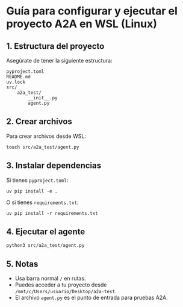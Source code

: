 # Guía para configurar y ejecutar el proyecto A2A en WSL (Linux)

## 1. Estructura del proyecto

Asegúrate de tener la siguiente estructura:

```
pyproject.toml
README.md
uv.lock
src/
    a2a_test/
        __init__.py
        agent.py
```

## 2. Crear archivos

Para crear archivos desde WSL:

```
touch src/a2a_test/agent.py
```

## 3. Instalar dependencias

Si tienes `pyproject.toml`:

```
uv pip install -e .
```

O si tienes `requirements.txt`:

```
uv pip install -r requirements.txt
```

## 4. Ejecutar el agente

```
python3 src/a2a_test/agent.py
```

## 5. Notas

- Usa barra normal `/` en rutas.
- Puedes acceder a tu proyecto desde `/mnt/c/Users/usuario/Desktop/a2a-test`.
- El archivo `agent.py` es el punto de entrada para pruebas A2A.
